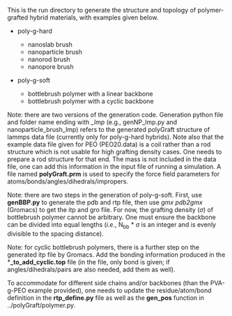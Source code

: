 This is the run directory to generate the structure and topology of polymer-grafted hybrid materials, with examples given below.
- poly-g-hard
  - nanoslab brush
  - nanoparticle brush
  - nanorod brush
  - nanopore brush

    
- poly-g-soft
  - bottlebrush polymer with a linear backbone
  - bottlebrush polymer with a cyclic backbone

Note: there are two versions of the generation code. Generation python file and folder name ending with *_lmp* (e.g., genNP_lmp.py and nanoparticle_brush_lmp) refers to the generated polyGraft structure of lammps data file (currently only for poly-g-hard hybrids). Note also that the example data file given for PEO (PEO20.data) is a coil rather than a rod structure which is not usable for high grafting density cases. One needs to prepare a rod structure for that end. The mass is not included in the data file, one can add this information in the input file of running a simulation. A file named **polyGraft.prm** is used to specify the force field parameters for atoms/bonds/angles/dihedrals/impropers.

Note: there are two steps in the generation of poly-g-soft. First, use **genBBP.py** to generate the pdb and rtp file, then use _gmx pdb2gmx_ (Gromacs) to get the itp and gro file. For now, the grafting density ($\sigma$) of bottlebrush polymer cannot be arbitrary. One must ensure the backbone can be divided into equal lengths (_i.e._, N<sub>bb</sub> * $\sigma$ is an integer and is evenly divisible to the spacing distance).

Note: for cyclic bottlebrush polymers, there is a further step on the generated itp file by Gromacs. Add the bonding information produced in the ***_to_add_cyclic.top** file (in the file, only bond is given; if angles/dihedrals/pairs are also needed, add them as well).

To accommodate for different side chains and/or backbones (than the PVA-g-PEO example provided), one needs to update the residue/atom/bond definition in the **rtp_define.py** file as well as the **gen_pos** function in ../polyGraft/polymer.py. 

